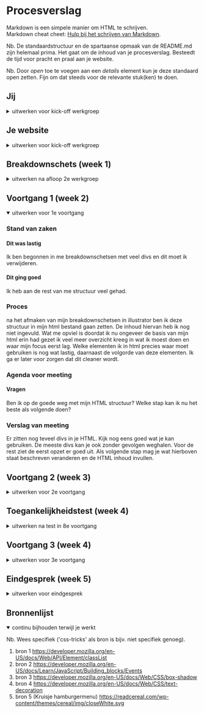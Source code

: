 # Procesverslag
Markdown is een simpele manier om HTML te schrijven.  
Markdown cheat cheet: [Hulp bij het schrijven van Markdown](https://github.com/adam-p/markdown-here/wiki/Markdown-Cheatsheet).

Nb. De standaardstructuur en de spartaanse opmaak van de README.md zijn helemaal prima. Het gaat om de inhoud van je procesverslag. Besteedt de tijd voor pracht en praal aan je website.

Nb. Door *open* toe te voegen aan een *details* element kun je deze standaard open zetten. Fijn om dat steeds voor de relevante stuk(ken) te doen.





## Jij

<details>
<summary>uitwerken voor kick-off werkgroep</summary>

### Auteur:
Jonna Visser

#### Je startniveau:
Blauwe piste

#### Je focus:
Responsive
 
</details>





## Je website

<details>
<summary>uitwerken voor kick-off werkgroep</summary>

### Je opdracht:
[link naar de website die je gaat namaken óf de naam/omschrijving van je eigen ontwerp](https://readcereal.com/)

#### Screenshot(s) van de eerste pagina (small screen): 
Homepage  
<img src="/images/Homepage.jpg" width="375px" alt="Homepage">

#### Screenshot(s) van de tweede pagina (small screen):
Travelpage  
<img src="/images/Travelpage.jpg" width="375px" alt="Tavelpage">
 
</details>



## Breakdownschets (week 1)

<details>
<summary>uitwerken na afloop 2e werkgroep</summary>

### de hele pagina: 
<img src="/images/breakdownschets-%20homepage-1.jpg" width="375px" alt="breakdown van de hele pagina 1">
<img src="/images/breakdownschets-homepage-2.jpg" width="375px" alt="breakdown van de hele pagina 2">
<img src="/images/breakdownschets-homepage-3.jpg" width="375px" alt="breakdown van de hele pagina 3">
<img src="/images/breakdownschets-homepage-4.jpg" width="375px" alt="breakdown van de hele pagina 4">
<img src="/images/breakdownschets-homepage-5.jpg" width="375px" alt="breakdown van de hele pagina 5">
<img src="/images/breakdownschets-homepage-6.jpg" width="375px" alt="breakdown van de hele pagina 6">
<img src="/images/breakdownschets-homepage-7.jpg" width="375px" alt="breakdown van de hele pagina 7">

### dynamisch deel (bijv menu): 
<img src="/images/breakdownschets-menu.jpg" width="375px" alt="breakdown van een dynamisch deel">

### wellicht nog een dynamisch deel (bijv filter): 


</details>





## Voortgang 1 (week 2)

<details open>
<summary>uitwerken voor 1e voortgang</summary>

### Stand van zaken
#### Dit was lastig
Ik ben begonnen in me breakdownschetsen met veel divs en dit moet ik verwijderen. 

#### Dit ging goed
Ik heb aan de rest van me structuur veel gehad. 

### Proces
na het afmaken van mijn breakdownschetsen in illustrator ben ik deze structuur in mijn html bestand gaan zetten. De inhoud hiervan heb ik nog niet ingevuld. Wat me opviel is doordat ik nu ongeveer de basis van mijn html erin had gezet ik veel meer overzicht kreeg in wat ik moest doen en waar mijn focus eerst lag. Welke elementen ik in html precies waar moet gebruiken is nog wat lastig, daarnaast de volgorde van deze elementen. Ik ga er later voor zorgen dat dit cleaner wordt. 


### Agenda voor meeting
#### Vragen
Ben ik op de goede weg met mijn HTML structuur?
Welke stap kan ik nu het beste als volgende doen?


### Verslag van meeting
Er zitten nog teveel divs in je HTML. Kijk nog eens goed wat je kan gebruiken. De meeste divs kan je ook zonder gevolgen weghalen. Voor de rest ziet de eerst opzet er goed uit. Als volgende stap mag je wat hierboven staat beschreven veranderen en de HTML inhoud invullen. 


</details>





## Voortgang 2 (week 3)

<details>
<summary>uitwerken voor 2e voortgang</summary>

### Stand van zaken
#### Dit was lastig
ik vind het lastig om met de elementen en selectors om te gaan.
de transition die op de orginele website veel wordt gebruikt snap ik niet.
#### Dit ging goed
HTML is ingevuld voor homepage en menu(aparte pagina). 
De eerste stappen in CSS heb ik gedaan.

<img src="/images/eerste-stappen-css.jpg" width="375px" alt="eerste stappen css">
<img src="/images/html-hamburgermenu-code.jpg" width="375px" alt="html hamburgermenu code">
<img src="/images/html-hamburgermenu-website.jpg" width="375px" alt="html hamburgmenu code">

### Proces
Mijn HTML heb ik ingevuld en ook het hamburger menu heb ik op een aparte pagina uitgeschreven in HTML. Hier loop ik alleen wel een beetje vast en moet ik nog denk ik wel wat aanpassen. Ik merk dat ik het lastig ving om elementen en selectoren te gebruiken. Het word te snel chaos in mijn hoofd en zie dan niet meer wat logisch is. 

Ik heb ook een begin gemaak met CSS. Hierbij ben ik begonnen met het toevoegen van mijn goede fonts. Hierbij heb ik hulp gevraagd aan de studentassistenten om deze fonts toe te voegen. Toen ik verder werkte in  CSS merkte ik snel dat het overzicht een beetje verdween doordat ik overal maar codes toevoegde. Dus dit wil ik later nog netjes maken. Ook niet alle selectors lopen goed volgens mij. 

<img src="/images/fonts-code.jpg" width="375px" alt="fonts code">
<img src="/images/text-font-website.jpg" width="375px" alt="text font website">

### Agenda voor meeting
#### Vragen
Wat moet ik met mijn hamburgermenu doen in HTML?
Hoe krijg ik mijn header in CSS goed in position fixed?


### Verslag van meeting
Ik begrijp nog onvoldoende van HTML en moet hier echt mijn focus beter op gaan leggen. Bij het vastlopen en vragen hebben moet ik ze gelijk stellen en blijven doorzetten met lastige stukken voor mij. Ik heb mijn Header na de meeting gelijk gefixed.

<img src="/images/header-fixed.jpg" width="375px" alt="header fixed code">
<img src="/images/header-fixed-website.jpg" width="375px" alt="header fixed website">

</details>





## Toegankelijkheidstest (week 4)

<details>
<summary>uitwerken na test in 8e voortgang</summary>

### Bevindingen
Lijst met je bevindingen die in de test naar voren kwamen:

#### Brillen
Tekst is totaal niet zichtbaar alleen als je naar beneden kijkt. Plaatjes zijn zichtbaar maar je ziet niet wat het is. Tunnelvisie is opzicht zichtbaar maar moet focussen. Met wazig zit je te dicht bij het scherm dus je wil daarbij inzoomen. Mijn site blijft overeind met een grotere fonts. 

#### Ballonnen
Bij concentratieproblemen vallen vooral foto’s op en wordt tekst overgeslagen

#### Screen reader
Engelse stukjes aangeven in de html want in het Nederlands.

#### Tabben
Tabben kan maar is nog standaard. 


##### Wazig
Het viel op dat het voor veel slechtziende snel wazig wordt op een site. Wat opvalt is dat drukke afbeeldingen en tekst het snelst vervagen. 

Een oplossing hiervoor is lastig. Tekst kan op mijn website goed vergroot worden. Wat opvalt is dat drukke afbeeldingen en tekst wegvagen. Wat hier de beste oplossing voor is dat kan ik nu niet oplossen, maar er kan iets ontwikkeld worden voor deze foto's en tekst. 

##### Foto's vallen op
Bij concentratieproblemen vallen vooral foto's snel op en valt tekst weg. Dit wordt overgeslagen.

Door een website te hebben met veel plaatjes valt het meer op. Het kan zijn dat je plaatjes iets laat vertellen zodat iemand met concentratieproblemen het snapt. Tekst vergroten kan ook beter zijn voor mensen met concentratieproblemen.

##### Engels aangeven
In de HTML wordt de Engelse tekst vertaald naar het Nederlands en dit worden rare zinnen. 

In mijn website staan alleen maar engelse teksten en hierbij moet ik aangeven dat ik deze in het engels wil houden in mijn html en niet vertaald wil hebben. 

##### standaard 
Het tabben in de website werkt maar is nog standaard. 

Ik heb iets toegevoegd waardoor het tabben duidelijker wordt. 

</details>





## Voortgang 3 (week 4)

<details>
<summary>uitwerken voor 3e voortgang</summary>

### Stand van zaken
#### Dit was lastig
Mijn footer ging niet goed.
Niet teveel dingen tegelijk door elkaar gaan doen.
Beginnen met javascript.
Het hamburgermenu realiseren.

<img src="/images/niet-goed-footer-website.jpg" width="375px" alt="Footer ging niet goed">
<img src="/images/hamburgmenu-realiseren.jpg" width="375px" alt="Hamburgermenu realiseren">

#### Dit ging goed
Meer overzicht creeëren in mijn CSS.
Veel gevraagd over de punten waar ik vast liep. 
Betere planning gemaakt van de dingen die ik nog moet doen.

<img src="/images/overzicht-css-code.jpg" width="375px" alt="Overzicht CSS code">
<img src="/images/planning-werkzaamheden.jpg" width="375px" alt="planning werkzaamheden">

### Het proces
Ik heb veel stappen gemaakt deze week en veel bezig geweest met html en css. Nu moest ik beginnen met javascript deze week en dat was lastig. Ik liep erg vast en zag het allemaal even niet meer. Door veel te vragen ben ik stappen verder gekomen. 

<img src="/images/uitleg-javascript.jpg" width="375px" alt="uitleg javascript">

Ik wil nu verder met meer overzicht creeëren en comments plaatsen. Met een betere planning probeer ik daar het beste uit te halen. 


### Agenda voor meeting
#### Vragen
Hoe begin ik met het responsive maken?
Hoe kan ik sommige test resultaten verwerken?
Hoe krijg ik de button in het uitgeklapte menu naar rechts?


### Verslag van meeting
hier na afloop snel de uitkomsten van de meeting vastleggen

- punt 1
- punt 2
- nog een punt
- ...

</details>





## Eindgesprek (week 5)

<details>
<summary>uitwerken voor eindgesprek</summary>

### Stand van zaken
hier dit ging goed & dit was lastig (neem ook screenshots op van delen van je website en code)

### Screenshot(s)

hier screenshot(s) van je eindresultaat

</details>





## Bronnenlijst

<details open>
<summary>continu bijhouden terwijl je werkt</summary>

Nb. Wees specifiek ('css-tricks' als bron is bijv. niet specifiek genoeg).

1. bron 1 https://developer.mozilla.org/en-US/docs/Web/API/Element/classList
2. bron 2 https://developer.mozilla.org/en-US/docs/Learn/JavaScript/Building_blocks/Events
3. bron 3 https://developer.mozilla.org/en-US/docs/Web/CSS/box-shadow
4. bron 4 https://developer.mozilla.org/en-US/docs/Web/CSS/text-decoration
5. bron 5 (Kruisje hamburgermenu) https://readcereal.com/wp-content/themes/cereal/img/closeWhite.svg

</details>